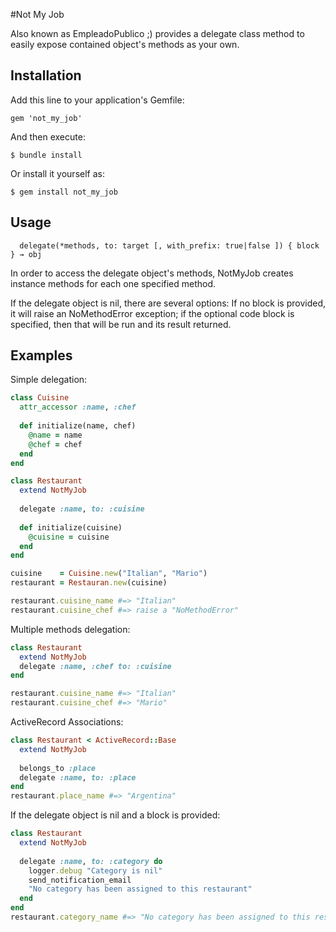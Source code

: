 #Not My Job

Also known as EmpleadoPublico ;) provides a delegate class method to easily expose contained object's methods as your own.

## Installation

Add this line to your application's Gemfile:
```
gem 'not_my_job'
```
And then execute:
```
$ bundle install
```
Or install it yourself as:
```
$ gem install not_my_job
```

## Usage
```
  delegate(*methods, to: target [, with_prefix: true|false ]) { block } → obj
```
In order to access the delegate object's methods, NotMyJob creates instance methods for each one specified method.

If the delegate object is nil, there are several options: If no block is provided, it will raise an NoMethodError exception; if the optional code block is specified, then that will be run and its result returned.

## Examples

Simple delegation:
```ruby
class Cuisine
  attr_accessor :name, :chef
  
  def initialize(name, chef)
    @name = name
    @chef = chef
  end
end

class Restaurant
  extend NotMyJob
  
  delegate :name, to: :cuisine
  
  def initialize(cuisine)
    @cuisine = cuisine
  end
end

cuisine    = Cuisine.new("Italian", "Mario") 
restaurant = Restauran.new(cuisine)

restaurant.cuisine_name #=> "Italian"
restaurant.cuisine_chef #=> raise a "NoMethodError"
```

Multiple methods delegation:
```ruby
class Restaurant
  extend NotMyJob
  delegate :name, :chef to: :cuisine
end

restaurant.cuisine_name #=> "Italian"
restaurant.cuisine_chef #=> "Mario"
```

ActiveRecord Associations:
```ruby
class Restaurant < ActiveRecord::Base
  extend NotMyJob
  
  belongs_to :place
  delegate :name, to: :place
end
restaurant.place_name #=> "Argentina"
```

If the delegate object is nil and a block is provided:
```ruby
class Restaurant
  extend NotMyJob
  
  delegate :name, to: :category do
    logger.debug "Category is nil"
    send_notification_email
    "No category has been assigned to this restaurant"
  end
end
restaurant.category_name #=> "No category has been assigned to this restaurant"
```
